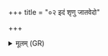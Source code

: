 +++
title = "०२ इदं शृणु जातवेदो"

+++
<details><summary>मूलम् (GR)</summary>

इदं शृणु जातवेदो  
यद् अमुष्या वचो मम ।  
अरात्याः सर्वम् इच् छिरः  
प्रश्नं वृहतम् अश्विना ॥
</details>